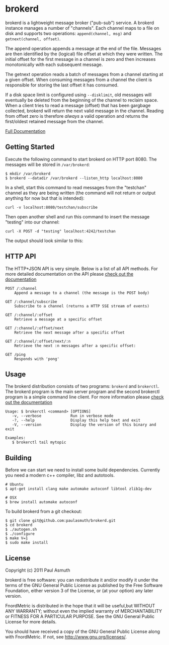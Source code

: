 brokerd
=======

brokerd is a lightweight message broker ("pub-sub") service. A brokerd instance
manages a number of "channels". Each channel maps to a file on disk and supports
two operations: `append(channel, msg)` and `getnext(channel, offset)`. 

The append operation appends a message at the end of the file. Messages are then
identified by the (logical) file offset at which they were written. The initial
offset for the first message in a channel is zero and then increases monotonically
with each subsequent message.

The getnext operation reads a batch of messages from a channel starting at a given
offset. When consuming messages from a channel the client is responsible for
storing the last offset it has consumed.

If a disk space limit is configured using `--disklimit`, old messages will
eventually be deleted from the beginning of the channel to reclaim space. When a
client tries to read a message (offset) that has been gargbage collected, brokerd
will return the next valid message in the channel. Reading from offset zero is
therefore _always_ a valid operation and returns the first/oldest retained message
from the channel.

[Full Documentation](https://brokerd.org)


Getting Started
---------------

Execute the following command to start brokerd on HTTP port 8080. The messages
will be stored in `/var/brokerd`:

    $ mkdir /var/brokerd
    $ brokerd --datadir /var/brokerd --listen_http localhost:8080

In a shell, start this command to read messages from the "testchan" channel
as they are being written (the command will not return or output anything for
now but that is intended):

    curl -v localhost:8080/testchan/subscribe

Then open another shell and run this command to insert the message "testing"
into our channel:

    curl -X POST -d "testing" localhost:4242/testchan

The output should look similar to this:


HTTP API
--------

The HTTP+JSON API is very simple. Below is a list of all API methods. For more
detailed documentation on the API please [check out the documentation](https://brokerd.org)

    POST /:channel
        Append a message to a channel (the message is the POST body)

    GET /:channel/subscribe
        Subscribe to a channel (returns a HTTP SSE stream of events)

    GET /:channel/:offset
        Retrieve a message at a specific offset

    GET /:channel/:offset/next
        Retrieve the next message after a specific offset

    GET /:channel/:offset/next/:n
        Retrieve the next :n messages after a specific offset:

    GET /ping
        Responds with 'pong'


Usage
-----

The brokerd distribution consists of two programs: `brokerd` and `brokerctl`.
The brokerd program is the main server program and the second brokerctl program
is a simple command line client. For more information please
[check out the documentation](https://brokerd.org)

    Usage: $ brokerctl <command> [OPTIONS]
       -v, --verbose             Run in verbose mode
       -?, --help                Display this help text and exit
       -V, --version             Display the version of this binary and exit

    Examples:
       $ brokerctl tail mytopic


Building
--------

Before we can start we need to install some build dependencies. Currently
you need a modern c++ compiler, libz and autotools.

    # Ubuntu
    $ apt-get install clang make automake autoconf libtool zlib1g-dev

    # OSX
    $ brew install automake autoconf

To build brokerd from a git checkout:

    $ git clone git@github.com:paulasmuth/brokerd.git
    $ cd brokerd
    $ ./autogen.sh
    $ ./configure
    $ make V=1
    $ sudo make install


License
-------

Copyright (c) 2011 Paul Asmuth

brokerd  is free software: you can redistribute it and/or modify it under
the terms of the GNU General Public License as published by the Free Software
Foundation, either version 3 of the License, or (at your option) any later
version.

FnordMetric is distributed in the hope that it will be useful,but WITHOUT ANY
WARRANTY; without even the implied warranty of MERCHANTABILITY or FITNESS FOR A
PARTICULAR PURPOSE. See the GNU General Public License for more details.

You should have received a copy of the GNU General Public License along with
FnordMetric. If not, see <http://www.gnu.org/licenses/>.

